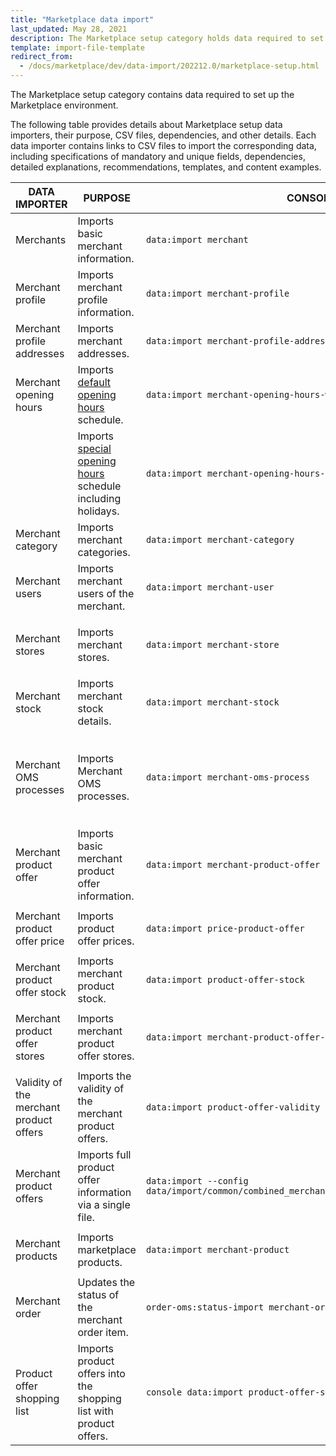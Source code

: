 ```yaml
---
title: "Marketplace data import"
last_updated: May 28, 2021
description: The Marketplace setup category holds data required to set up the Marketplace environment.
template: import-file-template
redirect_from:
  - /docs/marketplace/dev/data-import/202212.0/marketplace-setup.html
---
```


The Marketplace setup category contains data required to set up the Marketplace environment.

The following table provides details about Marketplace setup data importers, their purpose, CSV files, dependencies, and other details. Each data importer contains links to CSV files to import the corresponding data, including specifications of mandatory and unique fields, dependencies, detailed explanations, recommendations, templates, and content examples.

| DATA IMPORTER | PURPOSE | CONSOLE COMMAND | FILES | DEPENDENCIES |
|-|-|-|-|-|
| Merchants | Imports basic merchant information. | `data:import merchant` | [merchant.csv](/docs/pbc/all/merchant-management/{{page.version}}/marketplace/import-and-export-data/import-file-details-merchant.csv.html) | [merchant_profile.csv](/docs/pbc/all/merchant-management/{{page.version}}/marketplace/import-and-export-data/import-file-details-merchant-profile.csv.html)  |
| Merchant profile | Imports merchant profile information. | `data:import merchant-profile`  | [merchant_profile.csv](/docs/pbc/all/merchant-management/{{page.version}}/marketplace/import-and-export-data/import-file-details-merchant-profile.csv.html) | [merchant.csv](/docs/pbc/all/merchant-management/{{page.version}}/marketplace/import-and-export-data/import-file-details-merchant.csv.html) |
| Merchant profile addresses | Imports merchant addresses. | `data:import merchant-profile-address` | [merchant_profile_address.csv](/docs/pbc/all/merchant-management/{{page.version}}/marketplace/import-and-export-data/import-file-details-merchant-profile-address.csv.html) | [merchant_profile.csv](/docs/pbc/all/merchant-management/{{page.version}}/marketplace/import-and-export-data/import-file-details-merchant-profile.csv.html) |
| Merchant opening hours | Imports [default opening hours](/docs/pbc/all/merchant-management/{{page.version}}/marketplace/merchant-opening-hours-feature-overview.html) schedule. | `data:import merchant-opening-hours-weekday-schedule ` | [merchant_open_hours_week_day_schedule.csv](/docs/pbc/all/merchant-management/{{page.version}}/marketplace/import-and-export-data/import-file-details-merchant-open-hours-week-day-schedule.csv.html) | [merchant.csv](/docs/pbc/all/merchant-management/{{page.version}}/marketplace/import-and-export-data/import-file-details-merchant.csv.html) |
|  | Imports [special opening hours](/docs/pbc/all/merchant-management/{{page.version}}/marketplace/merchant-opening-hours-feature-overview.html) schedule including holidays. | `data:import merchant-opening-hours-date-schedule` | [merchant_open_hours_date_schedule.csv](/docs/pbc/all/merchant-management/{{page.version}}/marketplace/import-and-export-data/import-file-details-merchant-open-hours-date-schedule.csv.html) | [merchant.csv](/docs/pbc/all/merchant-management/{{page.version}}/marketplace/import-and-export-data/import-file-details-merchant.csv.html) |
| Merchant category | Imports merchant categories. | `data:import merchant-category` | [merchant_category.csv](/docs/pbc/all/merchant-management/{{page.version}}/marketplace/import-and-export-data/import-file-details-merchant-category.csv.html) | [merchant.csv](/docs/pbc/all/merchant-management/{{page.version}}/marketplace/import-and-export-data/import-file-details-merchant.csv.html) |
| Merchant users | Imports merchant users of the merchant. | `data:import merchant-user` | [merchant_user.csv](/docs/pbc/all/merchant-management/{{page.version}}/marketplace/import-and-export-data/import-file-details-merchant-user.csv.html) | [merchant.csv](/docs/pbc/all/merchant-management/{{page.version}}/marketplace/import-and-export-data/import-file-details-merchant.csv.html) |
| Merchant stores | Imports merchant stores. | `data:import merchant-store` | [merchant_store.csv](/docs/pbc/all/merchant-management/{{page.version}}/marketplace/import-and-export-data/import-file-details-merchant-store.csv.html) | <ul><li>[merchant.csv](/docs/pbc/all/merchant-management/{{page.version}}/marketplace/import-and-export-data/import-file-details-merchant.csv.html)</li><li>`stores.php` configuration file of Demo Shop</li></ul> |
| Merchant stock | Imports merchant stock details. | `data:import merchant-stock` | [merchant_stock.csv](/docs/pbc/all/warehouse-management-system/{{page.version}}/marketplace/import-and-export-data/import-file-details-merchant-stock.csv.html) | <ul><li>[merchant.csv](/docs/pbc/all/merchant-management/{{page.version}}/marketplace/import-and-export-data/import-file-details-merchant.csv.html)</li><li>[File details: warehouse.csv](/docs/pbc/all/warehouse-management-system/{{page.version}}/base-shop/import-and-export-data/import-file-details-warehouse.csv.html)</li></ul>  |
| Merchant OMS processes | Imports Merchant OMS processes. | `data:import merchant-oms-process` | [merchant_oms_process.csv](/docs/pbc/all/order-management-system/{{page.version}}/marketplace/import-and-export-data/import-file-details-merchant-oms-process.csv.html) | <ul><li>[merchant.csv](/docs/pbc/all/merchant-management/{{page.version}}/marketplace/import-and-export-data/import-file-details-merchant.csv.html)</li><li>OMS configuration that can be found at:<ul><li>`project/config/Zed/oms project/config/Zed/StateMachine`</li><li>`project/config/Zed/StateMachine`</li></ul></li></ul> |
| Merchant product offer | Imports basic merchant product offer information. | `data:import merchant-product-offer` | [merchant_product_offer.csv](/docs/pbc/all/offer-management/{{page.version}}/marketplace/import-and-export-data/import-file-details-merchant-product-offer.csv.html) | <ul><li>[merchant.csv](/docs/pbc/all/merchant-management/{{page.version}}/marketplace/import-and-export-data/import-file-details-merchant.csv.html)</li><li>[File details: product_concrete.csv](/docs/pbc/all/product-information-management/{{page.version}}/base-shop/import-and-export-data/products-data-import/import-file-details-product-concrete.csv.html)</li></ul>  |
| Merchant product offer price | Imports product offer prices. | `data:import price-product-offer` | [price-product-offer.csv](/docs/pbc/all/price-management/{{page.version}}/marketplace/import-and-export-data/import-file-details-price-product-offer.csv.html) | <ul><li>[merchant_product_offer.csv](/docs/pbc/all/offer-management/{{page.version}}/marketplace/import-and-export-data/import-file-details-merchant-product-offer.csv.html)</li><li>[product_price.csv](/docs/pbc/all/price-management/{{page.version}}/base-shop/import-and-export-data/import-file-details-product-price.csv.html)</li></ul> |
| Merchant product offer stock | Imports merchant product stock. | `data:import product-offer-stock` | [product_offer_stock.csv](/docs/pbc/all/warehouse-management-system/{{page.version}}/marketplace/import-and-export-data/import-file-details-product-offer-stock.csv.html) | <ul><li>[merchant_product_offer.csv](/docs/pbc/all/offer-management/{{page.version}}/marketplace/import-and-export-data/import-file-details-merchant-product-offer.csv.html)</li><li>[warehouse.csv](/docs/pbc/all/warehouse-management-system/{{page.version}}/base-shop/import-and-export-data/import-file-details-warehouse.csv.html)</li></ul> |
| Merchant product offer stores | Imports merchant product offer stores. | `data:import merchant-product-offer-store` | [merchant_product_offer_store.csv](/docs/pbc/all/offer-management/{{page.version}}/marketplace/import-and-export-data/import-file-details-merchant-product-offer-store.csv.html) | <ul><li>[merchant_product_offer.csv](/docs/pbc/all/offer-management/{{page.version}}/marketplace/import-and-export-data/import-file-details-merchant-product-offer.csv.html)</li><li>`stores.php` configuration file of Demo Shop</li></ul> |
| Validity of the merchant product offers | Imports the validity of the merchant   product offers. | `data:import product-offer-validity` | [product_offer_validity.csv](/docs/pbc/all/offer-management/{{page.version}}/marketplace/import-and-export-data/import-file-details-product-offer-validity.csv.html) | [merchant_product_offer.csv](/docs/pbc/all/offer-management/{{page.version}}/marketplace/import-and-export-data/import-file-details-merchant-product-offer.csv.html) |
| Merchant product offers | Imports full product offer information via a single file. | `data:import --config data/import/common/combined_merchant_product_offer_import_config_{store}.yml` | [combined_merchant_product_offer.csv](/docs/pbc/all/offer-management/{{page.version}}/marketplace/import-and-export-data/import-file-details-combined-merchant-product-offer.csv.html) | <ul><li>[merchant.csv](/docs/pbc/all/merchant-management/{{page.version}}/marketplace/import-and-export-data/import-file-details-merchant.csv.html)</li><li>`stores.php` configuration file of Demo Shop</li></ul> |
| Merchant products | Imports marketplace products. | `data:import merchant-product` | [merchant_product.csv](/docs/pbc/all/product-information-management/{{page.version}}/marketplace/import-and-export-data/import-file-details-merchant-product.csv.html) | <ul><li>[merchant.csv](/docs/pbc/all/merchant-management/{{page.version}}/marketplace/import-and-export-data/import-file-details-merchant.csv.html)</li><li>[product_concrete.csv](/docs/pbc/all/product-information-management/{{page.version}}/base-shop/import-and-export-data/products-data-import/import-file-details-product-concrete.csv.html)</li></ul> |
| Merchant order  | Updates the status of the merchant order item.  | `order-oms:status-import merchant-order-status` |[merchant-order-status.csv](/docs/pbc/all/order-management-system/{{page.version}}/marketplace/import-and-export-data/import-file-details-merchant-order-status.csv.html)|   |
| Product offer shopping list | Imports product offers into the shopping list with product offers. | `console data:import product-offer-shopping-list-item` | [product_offer_shopping_list.csv](/docs/pbc/all/shopping-list-and-wishlist/{{page.version}}/marketplace/import-file-details-product-offer-shopping-list.csv.html)

